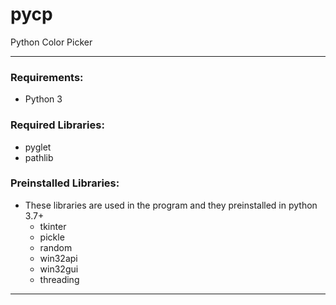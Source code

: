 # pycp

Python Color Picker

---

### Requirements:
- Python 3

### Required Libraries:
- pyglet
- pathlib


### Preinstalled Libraries:
- These libraries are used in the program and they preinstalled in python 3.7+
  - tkinter
  - pickle
  - random
  - win32api
  - win32gui
  - threading

---